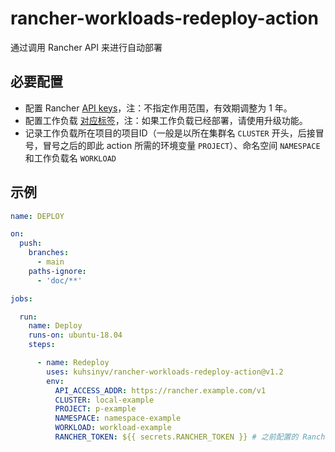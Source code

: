 # rancher-workloads-redeploy-action
通过调用 Rancher API 来进行自动部署

## 必要配置
- 配置 Rancher [API keys](https://docs.rancher.cn/docs/rancher2.5/user-settings/api-keys/_index/)，注：不指定作用范围，有效期调整为 1 年。
- 配置工作负载 [对应标签](https://docs.rancher.cn/docs/rancher1/rancher-service/service-accounts/_index/)，注：如果工作负载已经部署，请使用升级功能。
- 记录工作负载所在项目的项目ID（一般是以所在集群名 `CLUSTER` 开头，后接冒号，冒号之后的即此 action 所需的环境变量 `PROJECT`）、命名空间 `NAMESPACE` 和工作负载名 `WORKLOAD`

## 示例
```yml
name: DEPLOY

on:
  push:
    branches:
      - main
    paths-ignore:
      - 'doc/**'

jobs:

  run:
    name: Deploy
    runs-on: ubuntu-18.04
    steps:

      - name: Redeploy
        uses: kuhsinyv/rancher-workloads-redeploy-action@v1.2
        env:
          API_ACCESS_ADDR: https://rancher.example.com/v1
          CLUSTER: local-example
          PROJECT: p-example
          NAMESPACE: namespace-example
          WORKLOAD: workload-example
          RANCHER_TOKEN: ${{ secrets.RANCHER_TOKEN }} # 之前配置的 Rancher API key
```
